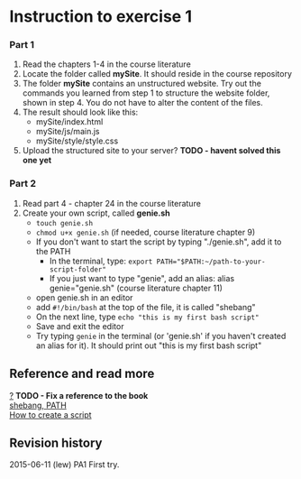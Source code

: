 Instruction to exercise 1
==============================

### Part 1

1. Read the chapters 1-4 in the course literature
2. Locate the folder called **mySite**. It should reside in the course repository
3. The folder **mySite** contains an unstructured website. Try out the commands you learned from step 1 to structure the website folder, shown in step 4. You do not have to alter the content of the files.
5. The result should look like this:
    * mySite/index.html
    * mySite/js/main.js
    * mySite/style/style.css
6. Upload the structured site to your server? **TODO - havent solved this one yet**


### Part 2
1. Read part 4 - chapter 24 in the course literature
2. Create your own script, called **genie.sh**
    * `touch genie.sh`
    * `chmod u+x genie.sh` (if needed, course literature chapter 9)
    * If you don't want to start the script by typing "./genie.sh", add it to the PATH
        * In the terminal, type: `export PATH="$PATH:~/path-to-your-script-folder"`
        * If you just want to type "genie", add an alias: alias genie="genie.sh" (course literature chapter 11)
    * open genie.sh in an editor
    * add `#!/bin/bash` at the top of the file, it is called "shebang"
    * On the next line, type `echo "this is my first bash script"`
    * Save and exit the editor
    * Try typing `genie` in the terminal (or 'genie.sh' if you haven't created an alias for it). It should print out "this is my first bash script"

Reference and read more
------------------------------

[?](#) **TODO - Fix a reference to the book**  
[shebang, PATH](http://stackoverflow.com/questions/8779951/how-do-i-run-a-shell-script-without-using-sh-or-bash-commands)  
[How to create a script](http://tldp.org/LDP/Bash-Beginners-Guide/html/sect_02_01.html)  


Revision history
------------------------------

2015-06-11 (lew) PA1 First try.

